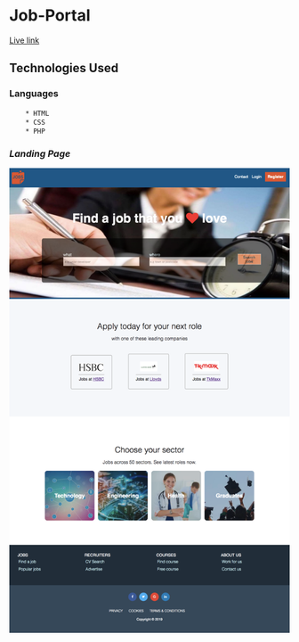 # Job-Portal

[Live link]()

## Technologies Used

### Languages 
		* HTML
		* CSS
		* PHP


### _Landing Page_
![landingPage](images/screencapture-Job-Portal.png)


		
